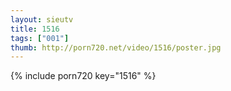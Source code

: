 ```yaml
--- 
layout: sieutv
title: 1516
tags: ["001"]
thumb: http://porn720.net/video/1516/poster.jpg
---
```

{% include porn720 key="1516" %} 
